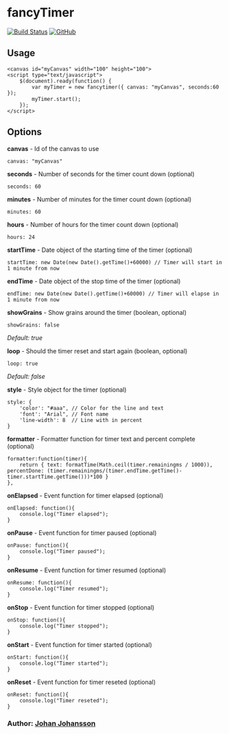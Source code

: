 # fancyTimer

[![Build Status](https://travis-ci.com/myspace-nu/fancyTimer.svg?branch=main)](https://travis-ci.com/myspace-nu/fancyTimer)
[![GitHub](https://img.shields.io/github/license/mashape/apistatus.svg)](https://github.com/myspace-nu/fancyTimer/blob/master/LICENSE)

## Usage

	<canvas id="myCanvas" width="100" height="100">
	<script type="text/javascript">
		$(document).ready(function() {
			var myTimer = new fancytimer({ canvas: "myCanvas", seconds:60 });
			myTimer.start();
		});
	</script>

## Options

**canvas** - Id of the canvas to use

    canvas: "myCanvas"

**seconds** - Number of seconds for the timer count down (optional)

    seconds: 60

**minutes** - Number of minutes for the timer count down (optional)

    minutes: 60

**hours** - Number of hours for the timer count down (optional)

    hours: 24

**startTime** - Date object of the starting time of the timer (optional)

    startTime: new Date(new Date().getTime()+60000) // Timer will start in 1 minute from now

**endTime** - Date object of the stop time of the timer (optional)

    endTime: new Date(new Date().getTime()+60000) // Timer will elapse in 1 minute from now

**showGrains** - Show grains around the timer (boolean, optional)

    showGrains: false

*Default: true*

**loop** - Should the timer reset and start again (boolean, optional)

    loop: true

*Default: false*

**style** - Style object for the timer (optional)

    style: {
        'color': "#aaa", // Color for the line and text
        'font': "Arial", // Font name
        'line-width': 8  // Line with in percent
    }

**formatter** - Formatter function for timer text and percent complete (optional)

    formatter:function(timer){
        return { text: formatTime(Math.ceil(timer.remainingms / 1000)), percentDone: (timer.remainingms/(timer.endTime.getTime()-timer.startTime.getTime()))*100 }
    },

**onElapsed** - Event function for timer elapsed (optional)

    onElapsed: function(){
        console.log("Timer elapsed");
    }

**onPause** - Event function for timer paused (optional)

    onPause: function(){
        console.log("Timer paused");
    }

**onResume** - Event function for timer resumed (optional)

    onResume: function(){
        console.log("Timer resumed");
    }

**onStop** - Event function for timer stopped (optional)

    onStop: function(){
        console.log("Timer stopped");
    }

**onStart** - Event function for timer started (optional)

    onStart: function(){
        console.log("Timer started");
    }

**onReset** - Event function for timer reseted (optional)

    onReset: function(){
        console.log("Timer reseted");
    }

### Author: [Johan Johansson](https://github.com/myspace-nu)
